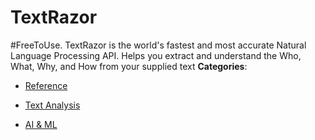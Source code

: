 # TextRazor


#FreeToUse.  TextRazor is the world's fastest and most accurate Natural Language Processing API. Helps you extract and understand the Who, What, Why, and How from your supplied text
**Categories**:

- [Reference](https://github/awesome-apis/awesome-apis#reference)

- [Text Analysis](https://github/awesome-apis/awesome-apis#text-analysis)

- [AI & ML](https://github/awesome-apis/awesome-apis#ai-and-ml)




